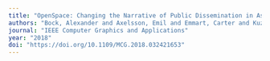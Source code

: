 ```yaml
---
title: "OpenSpace: Changing the Narrative of Public Dissemination in Astronomical Visualization from What to How"
authors: "Bock, Alexander and Axelsson, Emil and Emmart, Carter and Kuznetsova, Masha and Hansen, Charles and Ynnerman, Anders"
journal: "IEEE Computer Graphics and Applications"
year: "2018"
doi: "https://doi.org/10.1109/MCG.2018.032421653"
---
```

